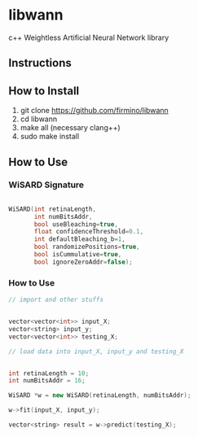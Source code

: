 # libwann
c++  Weightless Artificial Neural Network library

## Instructions

## How to Install

1. git clone https://github.com/firmino/libwann
2. cd libwann
3. make all (necessary clang++)
4. sudo make install

## How to Use


### WiSARD Signature
```c++

WiSARD(int retinaLength, 
	   int numBitsAddr, 
	   bool useBleaching=true, 
	   float confidenceThreshold=0.1, 
	   int defaultBleaching_b=1, 
	   bool randomizePositions=true, 
	   bool isCummulative=true, 
	   bool ignoreZeroAddr=false);
```

### How to Use


```c++
// import and other stuffs


vector<vector<int>> input_X;
vector<string> input_y;
vector<vector<int>> testing_X;

// load data into input_X, input_y and testing_X


int retinaLength = 10;
int numBitsAddr = 16;

WiSARD *w = new WiSARD(retinaLength, numBitsAddr);

w->fit(input_X, input_y);

vector<string> result = w->predict(testing_X);

```



